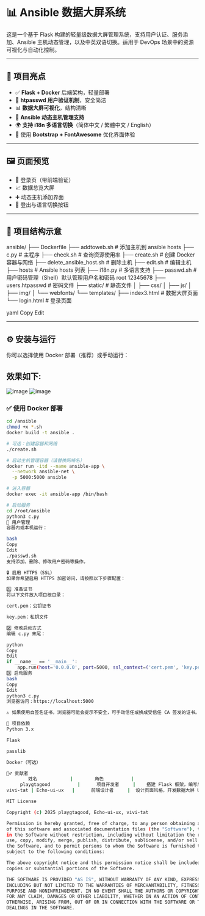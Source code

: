 # 📊 Ansible 数据大屏系统

这是一个基于 Flask 构建的轻量级数据大屏管理系统，支持用户认证、服务添加、Ansible 主机动态管理，以及中英双语切换。适用于 DevOps 场景中的资源可视化与自动化控制。

---

## 🚀 项目亮点

- ✅ **Flask + Docker** 后端架构，轻量部署  
- 🔐 **htpasswd 用户验证机制**，安全简洁  
- 📊 **数据大屏可视化**，结构清晰  
- 🧠 **Ansible 动态主机管理支持**  
- 🌍 **支持 i18n 多语言切换**（简体中文 / 繁體中文 / English）  
- 🎨 使用 **Bootstrap + FontAwesome** 优化界面体验  

---

## 🖼️ 页面预览

- 🔑 登录页（带前端验证）  
- 📈 数据总览大屏  
- ➕ 动态主机添加界面  
- 🚪 登出与语言切换按钮  

---

## 📁 项目结构示意

ansible/
├── Dockerfile
├── addtoweb.sh # 添加主机到 ansible hosts
├── c.py # 主程序
├── check.sh # 查询资源使用率
├── create.sh # 创建 Docker 容器与网络
├── delete_ansible_host.sh # 删除主机
├── edit.sh # 编辑主机
├── hosts # Ansible hosts 列表
├── i18n.py # 多语言支持
├── passwd.sh # 用户密码管理（Shell）默认管理用户名和密码 root 12345678
├── users.htpasswd # 密码文件
├── static/ # 静态文件
│ ├── css/
│ ├── js/
│ ├── img/
│ └── webfonts/
└── templates/
├── index3.html # 数据大屏页面
└── login.html # 登录页面

yaml
Copy
Edit

---

## ⚙️ 安装与运行

你可以选择使用 Docker 部署（推荐）或手动运行：
##  效果如下:
![image](https://github.com/user-attachments/assets/8f760ac7-b913-4987-8c76-dd0bccd121f5)
![image](https://github.com/user-attachments/assets/c908dc56-07ae-4692-9a41-7e37cb90011d)



### ✅ 使用 Docker 部署

```bash
cd /ansible
chmod +x *.sh
docker build -t ansible .

# 可选：创建容器和网络
./create.sh

# 启动主机管理容器（请替换网络名）
docker run -itd --name ansible-app \
  --network ansible-net \
  -p 5000:5000 ansible

# 进入容器
docker exec -it ansible-app /bin/bash

# 启动服务
cd /root/ansible
python3 c.py
👤 用户管理
容器内或本机运行：

bash
Copy
Edit
./passwd.sh
支持添加、删除、修改用户密码等操作。

🔒 启用 HTTPS（SSL）
如果你希望启用 HTTPS 加密访问，请按照以下步骤配置：

1️⃣ 准备证书
将以下文件放入项目根目录：

cert.pem：公钥证书

key.pem：私钥文件

2️⃣ 修改启动方式
编辑 c.py 末尾：

python
Copy
Edit
if __name__ == '__main__':
    app.run(host='0.0.0.0', port=5000, ssl_context=('cert.pem', 'key.pem'))
3️⃣ 启动服务
bash
Copy
Edit
python3 c.py
浏览器访问：https://localhost:5000

⚠️ 如果使用自签名证书，浏览器可能会提示不安全，可手动信任或换成受信任 CA 签发的证书。

🧩 项目依赖
Python 3.x

Flask

passlib

Docker（可选）

🙋‍♂️ 贡献者
        姓名	          |        角色	       |                         主要工作内容
     playgtagood	      |      项目开发者     |	搭建 Flask 框架，编写后端逻辑，实现用户登录与 Ansible 接口，适配前端逻辑
vivi-tat | Echo-ui-ux   |      前端设计者     |  设计页面风格，开发数据大屏 UI 与交互逻辑

MIT License

Copyright (c) 2025 playgtagood, Echo-ui-ux, vivi-tat

Permission is hereby granted, free of charge, to any person obtaining a copy
of this software and associated documentation files (the "Software"), to deal
in the Software without restriction, including without limitation the rights to 
use, copy, modify, merge, publish, distribute, sublicense, and/or sell copies of 
the Software, and to permit persons to whom the Software is furnished to do so, 
subject to the following conditions:

The above copyright notice and this permission notice shall be included in all
copies or substantial portions of the Software.

THE SOFTWARE IS PROVIDED "AS IS", WITHOUT WARRANTY OF ANY KIND, EXPRESS OR IMPLIED,
INCLUDING BUT NOT LIMITED TO THE WARRANTIES OF MERCHANTABILITY, FITNESS FOR A PARTICULAR 
PURPOSE AND NONINFRINGEMENT. IN NO EVENT SHALL THE AUTHORS OR COPYRIGHT HOLDERS BE LIABLE 
FOR ANY CLAIM, DAMAGES OR OTHER LIABILITY, WHETHER IN AN ACTION OF CONTRACT, TORT OR 
OTHERWISE, ARISING FROM, OUT OF OR IN CONNECTION WITH THE SOFTWARE OR THE USE OR OTHER 
DEALINGS IN THE SOFTWARE.
